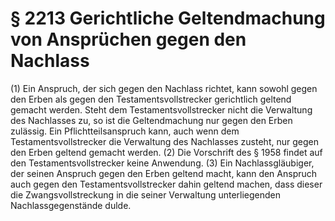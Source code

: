 # § 2213 Gerichtliche Geltendmachung von Ansprüchen gegen den Nachlass
(1) Ein Anspruch, der sich gegen den Nachlass richtet, kann sowohl gegen den Erben als gegen den Testamentsvollstrecker gerichtlich geltend gemacht werden. Steht dem Testamentsvollstrecker nicht die Verwaltung des Nachlasses zu, so ist die Geltendmachung nur gegen den Erben zulässig. Ein Pflichtteilsanspruch kann, auch wenn dem Testamentsvollstrecker die Verwaltung des Nachlasses zusteht, nur gegen den Erben geltend gemacht werden.
(2) Die Vorschrift des § 1958 findet auf den Testamentsvollstrecker keine Anwendung.
(3) Ein Nachlassgläubiger, der seinen Anspruch gegen den Erben geltend macht, kann den Anspruch auch gegen den Testamentsvollstrecker dahin geltend machen, dass dieser die Zwangsvollstreckung in die seiner Verwaltung unterliegenden Nachlassgegenstände dulde.